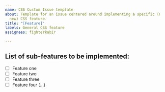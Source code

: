 ```yaml
---
name: CSS Custom Issue template
about: Template for an issue centered around implementing a specific (most likley
  new) CSS feature.
title: "[Feature]"
labels: General CSS feature
assignees: fighterkabir

---
```


## List of sub-features to be implemented:
- [ ] Feature one
- [ ] Feature two
- [ ] Feature three
- [ ] Feature four 
(...)
